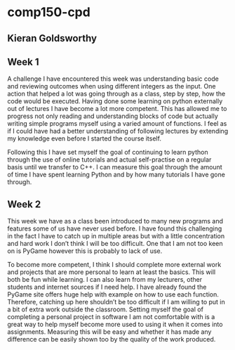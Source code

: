 # comp150-cpd 
## Kieran Goldsworthy
## Week 1

A challenge I have encountered this week was understanding basic code and reviewing outcomes when using different integers as the input. One action that helped a lot was going through as a class, step by step, how the code would be executed. Having done some learning on python externally out of lectures I have become a lot more competent. This has allowed me to progress not only reading and understanding blocks of code but actually writing simple programs myself using a varied amount of functions. I feel as if I could have had a better understanding of following lectures by extending my knowledge even before I started the course itself. 

Following this I have set myself the goal of continuing to learn python through the use of online tutorials and actual self-practise on a regular basis until we transfer to C++. I can measure this goal through the amount of time I have spent learning Python and by how many tutorials I have gone through.


## Week 2 

This week we have as a class been introduced to many new programs and features some of us have never used before. I have found this challenging in the fact I have to catch up in multiple areas but with a little concentration and hard work I don’t think I will be too difficult. One that I am not too keen on is PyGame however this is probably to lack of use. 

To become more competent, I think I should complete more external work and projects that are more personal to learn at least the basics. This will both be fun while learning. I can also learn from my lecturers, other students and internet sources if I need help. I have already found the PyGame site offers huge help with example on how to use each function. Therefore, catching up here shouldn’t be too difficult if I am willing to put in a bit of extra work outside the classroom. Setting myself the goal of completing a personal project in software I am not comfortable with is a great way to help myself become more used to using it when it comes into assignments. Measuring this will be easy and whether it has made any difference can be easily shown too by the quality of the work produced. 
